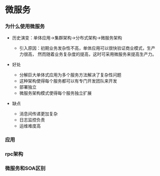 微服务
===
### 为什么使用微服务
- 历史演变：单体应用->集群架构->分布式架构->微服务架构
    - 引入原因：初期业务发杂性不高，单体应用可以很快验证商业模式，生产力很高，
    然而随着业务复杂度的提高，这时可采用微服务来提高生产力。
    
- 好处
    - 分解巨大单体式应用为多个服务方法解决了复杂性问题
    -  这种架构使得每个服务都可以有专门开发团队来开发
    - 部署独立
    - 微服务架构模式使得每个服务独立扩展
- 缺点
    - 消息间传递更加复杂
    - 日志监控负责
    - 运维难度高
### 应用


### rpc架构
### 微服务和SOA区别

